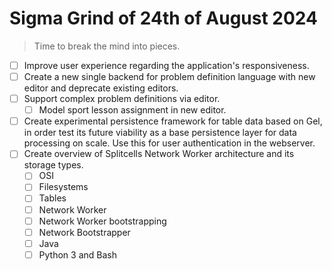 # Sigma Grind of 24th of August 2024
> Time to break the mind into pieces.

* [ ] Improve user experience regarding the application's responsiveness.
* [ ] Create a new single backend for problem definition language with new editor and deprecate existing editors. 
* [ ] Support complex problem definitions via editor.
    * [ ] Model sport lesson assignment in new editor.
* [ ] Create experimental persistence framework for table data based on Gel,
  in order test its future viability as a base persistence layer for data processing on scale.
  Use this for user authentication in the webserver.
* [ ] Create overview of Splitcells Network Worker architecture and its storage types.
    * [ ] OSI
    * [ ] Filesystems
    * [ ] Tables
    * [ ] Network Worker
    * [ ] Network Worker bootstrapping
    * [ ] Network Bootstrapper
    * [ ] Java
    * [ ] Python 3 and Bash